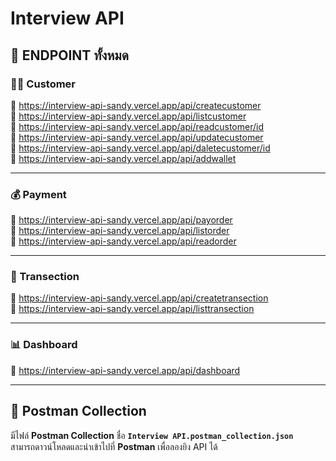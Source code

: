 # Interview API

## 📂 ENDPOINT ทั้งหมด  

### 🧑‍💼 Customer  
📌 https://interview-api-sandy.vercel.app/api/createcustomer  
📌 https://interview-api-sandy.vercel.app/api/listcustomer  
📌 https://interview-api-sandy.vercel.app/api/readcustomer/id  
📌 https://interview-api-sandy.vercel.app/api/updatecustomer  
📌 https://interview-api-sandy.vercel.app/api/daletecustomer/id  
📌 https://interview-api-sandy.vercel.app/api/addwallet  

---

### 💰 Payment  
📌 https://interview-api-sandy.vercel.app/api/payorder  
📌 https://interview-api-sandy.vercel.app/api/listorder  
📌 https://interview-api-sandy.vercel.app/api/readorder  

---

### 🔄 Transection  
📌 https://interview-api-sandy.vercel.app/api/createtransection  
📌 https://interview-api-sandy.vercel.app/api/listtransection  

---

### 📊 Dashboard  
📌 https://interview-api-sandy.vercel.app/api/dashboard  

---

## 📌 Postman Collection  
มีไฟล์ **Postman Collection** ชื่อ **`Interview API.postman_collection.json`**  
สามารถดาวน์โหลดและนำเข้าไปที่ **Postman** เพื่อลองยิง API ได้  

